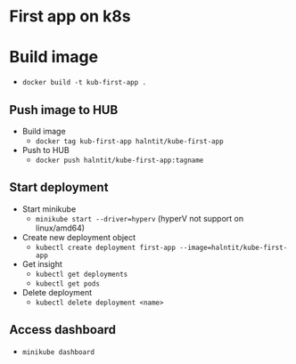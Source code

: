 # First app on k8s

# Build image
  - ```docker build -t kub-first-app .```

## Push image to HUB
- Build image
  - ```docker tag kub-first-app halntit/kube-first-app```
- Push to HUB
  - ```docker push halntit/kube-first-app:tagname```

## Start deployment
- Start minikube
  - ```minikube start --driver=hyperv``` (hyperV not support on linux/amd64)
- Create new deployment object
  - ```kubectl create deployment first-app --image=halntit/kube-first-app```
- Get insight
  - ```kubectl get deployments```
  - ```kubectl get pods```
- Delete deployment
  - ```kubectl delete deployment <name>```

## Access dashboard
- ```minikube dashboard```